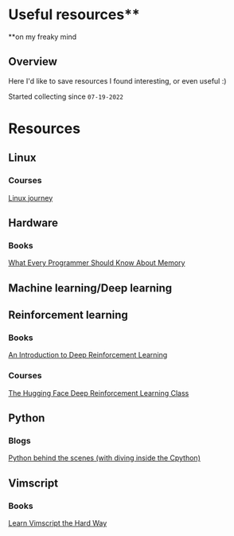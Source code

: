 # Useful resources**
**on my freaky mind

## Overview
Here I'd like to save resources I found interesting, or even useful :)

Started collecting since `07-19-2022`

# Resources
## Linux
### Courses
[Linux journey](https://linuxjourney.com/)

## Hardware

### Books
[What Every Programmer Should Know About Memory](https://akkadia.org/drepper/cpumemory.pdf)

## Machine learning/Deep learning

## Reinforcement learning

### Books
[An Introduction to Deep
Reinforcement Learning](https://arxiv.org/pdf/1811.12560.pdf)

### Courses
[The Hugging Face Deep Reinforcement Learning Class](https://github.com/huggingface/deep-rl-class)

## Python
### Blogs
[Python behind the scenes (with diving inside the Cpython)](https://tenthousandmeters.com/)

## Vimscript

### Books
[Learn Vimscript the Hard Way](https://learnvimscriptthehardway.stevelosh.com/)
